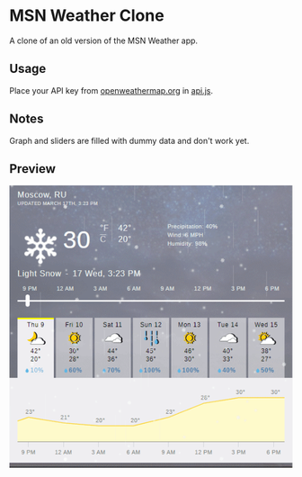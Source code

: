 # MSN Weather Clone

A clone of an old version of the MSN Weather app.

## Usage

Place your API key from [openweathermap.org](https://openweathermap.org/api) in [api.js](js/api.js).

## Notes

Graph and sliders are filled with dummy data and don't work yet.

## Preview 

![screenshot](preview.gif)